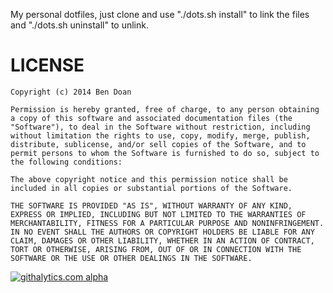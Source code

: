 My personal dotfiles, just clone and use "./dots.sh install" to link the files and "./dots.sh uninstall" to unlink.

LICENSE
=======
```
Copyright (c) 2014 Ben Doan

Permission is hereby granted, free of charge, to any person obtaining a copy of this software and associated documentation files (the "Software"), to deal in the Software without restriction, including without limitation the rights to use, copy, modify, merge, publish, distribute, sublicense, and/or sell copies of the Software, and to permit persons to whom the Software is furnished to do so, subject to the following conditions:

The above copyright notice and this permission notice shall be included in all copies or substantial portions of the Software.

THE SOFTWARE IS PROVIDED "AS IS", WITHOUT WARRANTY OF ANY KIND, EXPRESS OR IMPLIED, INCLUDING BUT NOT LIMITED TO THE WARRANTIES OF MERCHANTABILITY, FITNESS FOR A PARTICULAR PURPOSE AND NONINFRINGEMENT. IN NO EVENT SHALL THE AUTHORS OR COPYRIGHT HOLDERS BE LIABLE FOR ANY CLAIM, DAMAGES OR OTHER LIABILITY, WHETHER IN AN ACTION OF CONTRACT, TORT OR OTHERWISE, ARISING FROM, OUT OF OR IN CONNECTION WITH THE SOFTWARE OR THE USE OR OTHER DEALINGS IN THE SOFTWARE.
```

[![githalytics.com alpha](https://cruel-carlota.pagodabox.com/40add864790738b8875a68fd9128bcaf "githalytics.com")](http://githalytics.com/bendoan/dotfiles)
